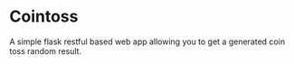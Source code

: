 # Cointoss

A simple flask restful based web app allowing you to get a generated coin toss random result.

